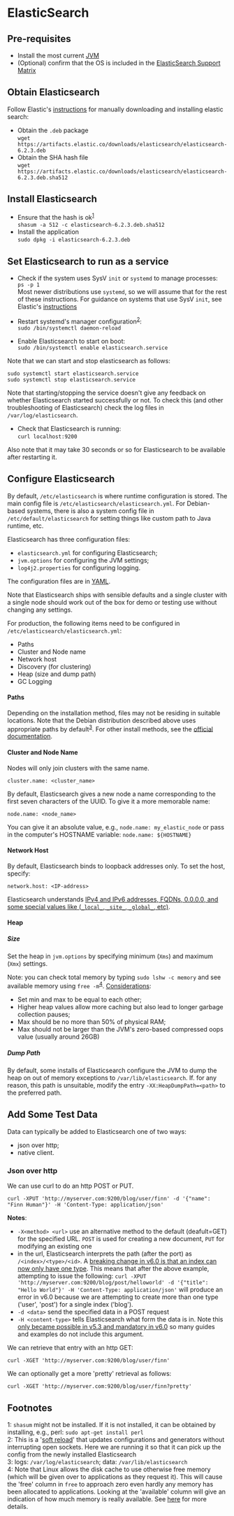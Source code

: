 ElasticSearch
=============

Pre-requisites
--------------
- Install the most current [JVM][link01]
- (Optional) confirm that the OS is included in the [ElasticSearch Support Matrix][link02]


Obtain Elasticsearch
--------------------
Follow Elastic's [instructions][link06] for manually downloading and installing elastic search:
- Obtain the `.deb` package  
  `wget https://artifacts.elastic.co/downloads/elasticsearch/elasticsearch-6.2.3.deb`
- Obtain the SHA hash file  
  `wget https://artifacts.elastic.co/downloads/elasticsearch/elasticsearch-6.2.3.deb.sha512`


Install Elasticsearch
---------------------
- Ensure that the hash is ok<sup>[1](#footnote01)</sup>  
  `shasum -a 512 -c elasticsearch-6.2.3.deb.sha512`
- Install the application  
  `sudo dpkg -i elasticsearch-6.2.3.deb`


Set Elasticsearch to run as a service
-------------------------------------
- Check if the system uses SysV `init` or `systemd` to manage processes:  
  `ps -p 1`  
  Most newer distributions use `systemd`, so we will assume that for the rest of these instructions. For guidance on systems that use
  SysV `init`, see Elastic's [instructions][link06]

- Restart systemd's manager configuration<sup>[2](#footnote02)</sup>:  
  `sudo /bin/systemctl daemon-reload`
- Enable Elasticsearch to start on boot:  
  `sudo /bin/systemctl enable elasticsearch.service`

Note that we can start and stop elasticsearch as follows:
```
sudo systemctl start elasticsearch.service
sudo systemctl stop elasticsearch.service
```

Note that starting/stopping the service doesn't give any feedback on whether Elasticsearch started successfully or not. To check this (and 
other troubleshooting of Elasticsearch) check the log files in `/var/log/elasticsearch`.

- Check that Elasticsearch is running:  
  `curl localhost:9200`

Also note that it may take 30 seconds or so for Elasticsearch to be available after restarting it.


Configure Elasticsearch
-----------------------
By default, `/etc/elasticsearch` is where runtime configuration is stored. The main config file is `/etc/elasticsearch/elasticsearch.yml`.
For Debian-based systems, there is also a system config file in `/etc/default/elasticsearch` for setting things like custom path to Java
runtime, etc.

Elasticsearch has three configuration files: 
- `elasticsearch.yml` for configuring Elasticsearch;
- `jvm.options` for configuring the JVM settings;
- `log4j2.properties` for configuring logging.

The configuration files are in [YAML][link08].

Note that Elasticsearch ships with sensible defaults and a single cluster with a single node should work out of the box for demo or 
testing use without changing any settings.

For production, the following items need to be configured in `/etc/elasticsearch/elasticsearch.yml`:

- Paths
- Cluster and Node name
- Network host
- Discovery (for clustering)
- Heap (size and dump path)
- GC Logging

#### Paths ####
Depending on the installation method, files may not be residing in suitable locations. Note that the Debian distribution described above 
uses appropriate paths by default<sup>[3](#footnote03)</sup>. For other install methods, see the [official documentation][link09].

#### Cluster and Node Name ####
Nodes will only join clusters with the same name.
```
cluster.name: <cluster_name>
```
By default, Elasticsearch gives a new node a name corresponding to the first seven characters of the UUID. To give it a more memorable name:
```
node.name: <node_name>
```
You can give it an absolute value, e.g., `node.name: my_elastic_node` or pass in the computer's HOSTNAME variable: `node.name: ${HOSTNAME}`

#### Network Host ####
By default, Elasticsearch binds to loopback addresses only.
To set the host, specify:
```
network.host: <IP-address>
```
Elasticsearch understands [IPv4 and IPv6 addresses, FQDNs, 0.0.0.0, and some special values like (`_local_`, `_site_`, `_global_`, etc)][link10].

#### Heap ####

##### Size #####
Set the heap in `jvm.options` by specifying minimum (`Xms`) and maximum (`Xmx`) settings.

Note: you can check total memory by typing `sudo lshw -c memory` and see available memory using `free -m`<sup>[4](#footnote04)</sup>.
[Considerations][link11]:
- Set min and max to be equal to each other;
- Higher heap values allow more caching but also lead to longer garbage collection pauses;
- Max should be no more than 50% of physical RAM;
- Max should not be larger than the JVM's zero-based compressed oops value (usually around 26GB)

##### Dump Path #####
By default, some installs of Elasticsearch configure the JVM to dump the heap on out of memory exceptions to `/var/lib/elasticsearch`. If.
for any reason, this path is unsuitable, modify the entry `-XX:HeapDumpPath=<path>` to the preferred path.


Add Some Test Data
------------------
Data can typically be added to Elasticsearch one of two ways:
- json over http;
- native client.

### Json over http ###
We can use curl to do an http POST or PUT.
```
curl -XPUT 'http://myserver.com:9200/blog/user/finn' -d '{"name": "Finn Human"}' -H 'Content-Type: application/json'
```
**Notes**:
- `-X<method> <url>` use an alternative method to the default (deafult=GET) for the specified URL. `POST` is used for creating a 
  new document, `PUT` for modifying an existing one
- in the url, Elasticsearch interprets the path (after the port) as `/<index>/<type>/<id>`. A [breaking change in v6.0 is that an index can
  now only have one type][link13]. This means that after the above example, attempting to issue the following:
  `curl -XPUT 'http://myserver.com:9200/blog/post/helloworld' -d '{"title": "Hello World"}' -H 'Content-Type: application/json'`
  will produce an error in v6.0 because we are attempting to create more than one type ('user', 'post') for a single index ('blog').
- `-d <data>` send the specified data in a POST request
- `-H <content-type>` tells Elasticsearch what form the data is in. Note this [only became possible in v5.3 and mandatory in v6.0][link12]
  so many guides and examples do not include this argument.

We can retrieve that entry with an http GET:
```
curl -XGET 'http://myserver.com:9200/blog/user/finn'
```
We can optionally get a more 'pretty' retrieval as follows:
```
curl -XGET 'http://myserver.com:9200/blog/user/finn?pretty'
```



Footnotes
---------
<a name="footnote01">1</a>: `shasum` might not be installed. If it is not installed, it can be obtained by installing, e.g., 
  perl: `sudo apt-get install perl`  
<a name="footnote02">2</a>: This is a '[soft reload][link07]' that updates configurations and generators without interrupting open 
  sockets. Here we are running it so that it can pick up the config from the newly installed Elasticsearch  
<a name="footnote03">3</a>: logs: `/var/log/elasticsearch`; data: `/var/lib/elasticsearch`  
<a name="footnote04">4</a>: Note that Linux allows the disk cache to use otherwise free memory (which will be given over to applications as
  they request it). This will cause the 'free' column in `free` to approach zero even hardly any memory has been allocated to applications.
  Looking at the 'available' column will give an indication of how much memory is really available. See [here](https://www.linuxatemyram.com) 
  for more details.


[link01]: https://github.com/Crossroadsman/ServerAdmin/blob/master/java.md
[link02]: https://www.elastic.co/support/matrix
[link06]: https://www.elastic.co/guide/en/elasticsearch/reference/current/deb.html#deb-repo
[link07]: https://unix.stackexchange.com/questions/364782/what-does-systemctl-daemon-reload-do
[link08]: http://www.yaml.org
[link09]: https://www.elastic.co/guide/en/elasticsearch/reference/current/path-settings.html
[link10]: https://www.elastic.co/guide/en/elasticsearch/reference/current/modules-network.html#network-interface-values
[link11]: https://www.elastic.co/guide/en/elasticsearch/reference/current/heap-size.html
[link12]: https://www.elastic.co/blog/strict-content-type-checking-for-elasticsearch-rest-requests
[link13]: https://discuss.elastic.co/clicks/track?url=https%3A%2F%2Fwww.elastic.co%2Fblog%2Findex-type-parent-child-join-now-future-in-elasticsearch&post_id=387316&topic_id=106089
